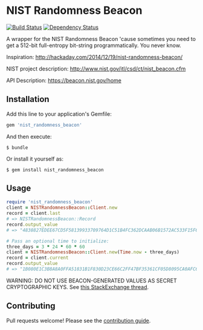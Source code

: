 # NIST Randomness Beacon

[![Build Status](https://travis-ci.org/chaserx/nist_randomness_beacon.svg)](https://travis-ci.org/chaserx/nist_randomness_beacon)
[![Dependency Status](https://gemnasium.com/chaserx/nist_randomness_beacon.svg)](https://gemnasium.com/chaserx/nist_randomness_beacon)

A wrapper for the NIST Randomness Beacon 'cause sometimes you need to get
a 512-bit full-entropy bit-string programmatically. You never know.

Inspiration: http://hackaday.com/2014/12/19/nist-randomness-beacon/

NIST project description: http://www.nist.gov/itl/csd/ct/nist_beacon.cfm

API Description: https://beacon.nist.gov/home

## Installation

Add this line to your application's Gemfile:

```ruby
gem 'nist_randomness_beacon'
```

And then execute:

    $ bundle

Or install it yourself as:

    $ gem install nist_randomness_beacon

## Usage

```ruby
require 'nist_randomness_beacon'
client = NISTRandomnessBeacon::Client.new
record = client.last
# => NISTRandomnessBeacon::Record
record.output_value
# => "4838827EDEE67CD5F58139933709764D1C51B4FC362DCAAB06B1572AC533F15F648F5EA98C5276187EBB87148852AEE291DB735F821CDC04E53DD7331AB1D3B6"

# Pass an optional time to initialize:
three_days = 3 * 24 * 60 * 60
client = NISTRandomnessBeacon::Client.new(Time.now - three_days)
record = client.current
record.output_value
# => "1B080E1C3B8A8A0FFA51831B1F830D23CE66C2FF47BF35361CF05D8095CA0AFC69A78D6711774C2653108CA355C3EA4A63926655452048A4B211BC871FC812F8"
```

WARNING: DO NOT USE BEACON-GENERATED VALUES AS SECRET CRYPTOGRAPHIC KEYS. See
[this StackExchange thread](http://crypto.stackexchange.com/questions/15225/how-useful-is-nists-randomness-beacon-for-cryptographic-use).

## Contributing

Pull requests welcome! Please see the [contribution guide](CONTRIBUTING.md).
